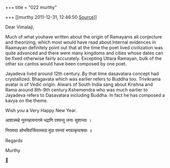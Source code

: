 +++
title = "022 murthy"

+++
[[murthy	2011-12-31, 12:46:50 [Source](https://groups.google.com/g/samskrita/c/LK1DSKjM9Zs)]]



Dear Vimalaji,

Much of what youhave written about the origin of Ramayanis all conjecture and theorizing, which most would have read about.Internal evidences in Raamayan definitely point out that at the time the poet lived civilization was quite advanced and there were many kingdoms and cities whose dates can be fixed otherwise fairly accurately. Excepting Uttara Ramayan, bulk of the other six cantos would have been composed by one poet.

Jayadeva lived around 12th century. By that time dasavatara concept had crystallized. Bhagavata which was earlier refers to Buddha too. Trivikrama avatar is of Vedic origin. Alwars of South India sang about Krishna and Rama around 8th-9th century.Kshemendra who was much earlier to Jayadeva refers to Dasavatara including Buddha. In fact he has composed a kavya on the theme.

Wish you a Very Happy New Year.

आशास्महे नूतनहायनागमे भद्राणि पश्यन्तु जनाः सुशान्ताः ।

निरामयाः क्षोभविवर्जितास्सदा मुदा रमन्तां भगवत्कृपाश्रयाः ॥

Regards

Murthy



